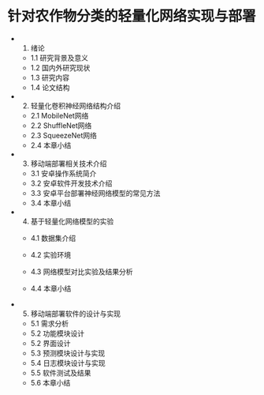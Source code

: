 # 针对农作物分类的轻量化网络实现与部署

- 1. 绪论
    - 1.1 研究背景及意义
    - 1.2 国内外研究现状
    - 1.3 研究内容
    - 1.4 论文结构

- 2. 轻量化卷积神经网络结构介绍
    - 2.1 MobileNet网络
    - 2.2 ShuffleNet网络
    - 2.3 SqueezeNet网络
    - 2.4 本章小结

- 3. 移动端部署相关技术介绍
    - 3.1 安卓操作系统简介
    - 3.2 安卓软件开发技术介绍
    - 3.3 安卓平台部署神经网络模型的常见方法
    - 3.4 本章小结

- 4. 基于轻量化网络模型的实验
    - 4.1 数据集介绍
    - 4.2 实验环境
    - 4.3 网络模型对比实验及结果分析
    
    - 4.4 本章小结

- 5. 移动端部署软件的设计与实现
    - 5.1 需求分析
    - 5.2 功能模块设计
    - 5.2 界面设计
    - 5.3 预测模块设计与实现
    - 5.4 日志模块设计与实现
    - 5.5 软件测试及结果
    - 5.6 本章小结
